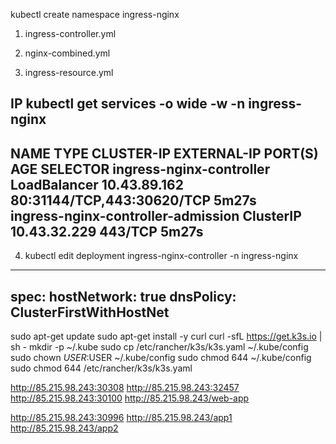 

kubectl create namespace ingress-nginx

1. ingress-controller.yml

2. nginx-combined.yml

3. ingress-resource.yml

IP
kubectl get services -o wide -w -n ingress-nginx
---
NAME                                 TYPE           CLUSTER-IP     EXTERNAL-IP   PORT(S)                      AGE     SELECTOR
ingress-nginx-controller             LoadBalancer   10.43.89.162   <pending>     80:31144/TCP,443:30620/TCP   5m27s   
ingress-nginx-controller-admission   ClusterIP      10.43.32.229   <none>        443/TCP                      5m27s   
---

4. kubectl edit deployment ingress-nginx-controller -n ingress-nginx
---
spec:
  hostNetwork: true
  dnsPolicy: ClusterFirstWithHostNet
---

sudo apt-get update
sudo apt-get install -y curl
curl -sfL https://get.k3s.io | sh -
mkdir -p ~/.kube
sudo cp /etc/rancher/k3s/k3s.yaml ~/.kube/config
sudo chown $USER:$USER ~/.kube/config
sudo chmod 644 ~/.kube/config
sudo chmod 644 /etc/rancher/k3s/k3s.yaml


http://85.215.98.243:30308
http://85.215.98.243:32457
http://85.215.98.243:30100
http://85.215.98.243/web-app

http://85.215.98.243:30996
http://85.215.98.243/app1
http://85.215.98.243/app2














#